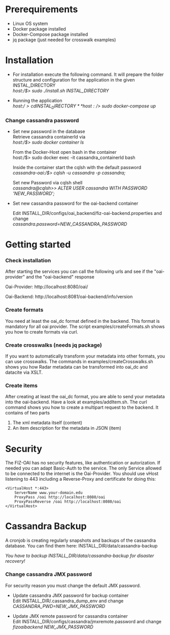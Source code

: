 # Prerequirements
- Linux OS system
- Docker package installed
- Docker-Compose package installed
- jq package (just needed for crosswalk examples)

# Installation
- For installation execute the following command. It will prepare the folder structure and configuration for the application in the given INSTAL_DIRECTORY  
  *host:/$> sudo ./install.sh INSTAL_DIRECTORY*  

- Running the application  
  *host:/$> cd INSTAL_DIRECTORY*  
  *host:/$> sudo docker-compose up*  

### Change cassandra password

- Set new password in the database  
  Retrieve cassandra containerId via  
  *host:/$> sudo docker container ls*  

  From the Docker-Host open bash in the container  
  host:/$> sudo docker exec -it cassandra_containerId bash  
  
  Inside the container start the cqlsh with the default password
  *cassandra-oai:/$> cqlsh -u cassandra -p cassandra;*  

  Set new Password via cqlsh shell  
  *cassandra@cqlsh>> ALTER USER cassandra WITH PASSWORD 'NEW_PASSWORD';*  


- Set new cassandra password for the oai-backend container  

  Edit INSTALL_DIR/configs/oai_backend/fiz-oai-backend.properties and change  
  *cassandra.password=NEW_CASSANDRA_PASSWORD*  


# Getting started

### Check installation
After starting the services you can call the following urls and see if the "oai-provider" and the "oai-backend" response

Oai-Provider: http://localhost:8080/oai/

Oai-Backend: http://localhost:8081/oai-backend/info/version

### Create formats
You need at least the oai_dc format defined in the backend. This format is mandatory for all oai provider.
The script examples/createFormats.sh shows you how to create formats via curl.

### Create crosswalks (needs jq package)
If you want to automatically transform your metadata into other formats, you can use crosswalks. 
The commands in examples/createCrosswalks.sh shows you how Radar metadata can be transformed into oai_dc and datacite via XSLT.

### Create items
After creating at least the oai_dc format, you are able to send your metadata into the oai-backend.
Have a look at examples/addItem.sh. The curl command shows you how to create a multipart request to the backend. It contains of two parts  
1) The xml metadata itself  (content)  
2) An item description for the metadata in JSON (item)  



# Security
The FIZ-OAI has no security features, like authentication or autorization. If needed you can adapt Basic-Auth to the service.
The only Service allowed to be connected to the internet is the Oai-Provider. You should use vHost listening to 443 including a Reverse-Proxy and certificate for doing this:  

    <VirtualHost *:443>
        ServerName www.your-domain.edu
        ProxyPass /oai http://localhost:8080/oai
        ProxyPassReverse /oai http://localhost:8080/oai
    </VirtualHost>


# Cassandra Backup
A cronjob is creating regularly snapshots and backups of the cassandra database.
You can find them here: INSTALL_DIR/data/cassandra-backup

*You have to backup INSTALL_DIR/data/cassandra-backup for disaster recovery!*

### Change cassandra JMX password  
For security reason you must change the default JMX password.

- Update cassandra JMX password for backup container  
  Edit INSTALL_DIR/.cassandra_dump_env and change  
  *CASSANDRA_PWD=NEW_JMX_PASSWORD*  

- Update JMX remote password for cassandra container  
  Edit INSTALL_DIR/configs/cassandra/jmxremote.password and change  
  *fizoaibackend NEW_JMX_PASSWORD*  